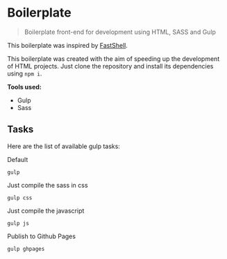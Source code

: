 # Boilerplate
> Boilerplate front-end for development using HTML, SASS and Gulp

This boilerplate was inspired by [FastShell](https://hosseinkarami.com/fastshell/).

This boilerplate was created with the aim of speeding up the development of HTML projects. Just clone the repository and install its dependencies using `npm i`.


**Tools used:**
- Gulp
- Sass

## Tasks
Here are the list of available gulp tasks:

Default
```
gulp
```

Just compile the sass in css
```
gulp css
```

Just compile the javascript
```
gulp js
```


Publish to Github Pages
```
gulp ghpages
```
